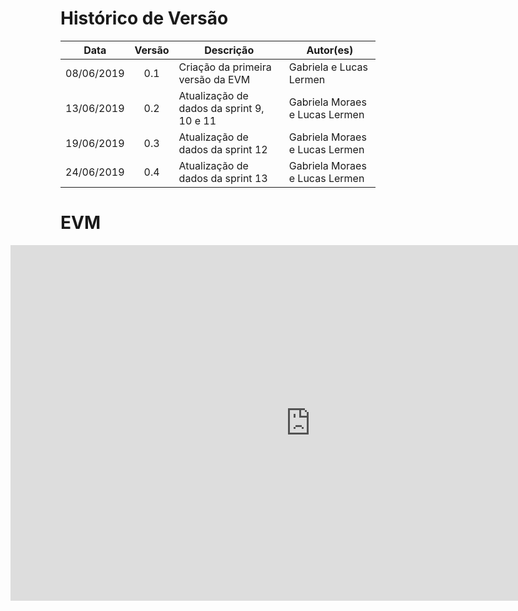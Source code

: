 # Histórico de Versão

 **Data** | **Versão** | **Descrição** | **Autor(es)**
---|:---:|---|---
08/06/2019| 0.1| Criação da primeira versão da EVM| Gabriela e Lucas Lermen
13/06/2019| 0.2| Atualização de dados da sprint 9, 10 e 11 | Gabriela Moraes e Lucas Lermen
19/06/2019| 0.3| Atualização de dados da sprint 12| Gabriela Moraes e Lucas Lermen
24/06/2019| 0.4| Atualização de dados da sprint 13| Gabriela Moraes e Lucas Lermen

# EVM
<div style="margin-left: -80px"><iframe src="https://docs.google.com/spreadsheets/d/e/2PACX-1vSSXZbzQB3IuJGyyD2zBz-bBFCp-61zquwd0vXJj4t6kZqekPyd-FsqBIMD7LcxsV7OmltmuBJJ0Czu/pubhtml?widget=true&amp;headers=false"frameborder="0" width="960" height="569" allowfullscreen="true" mozallowfullscreen="true"  webkitallowfullscreen="true"></iframe></div>